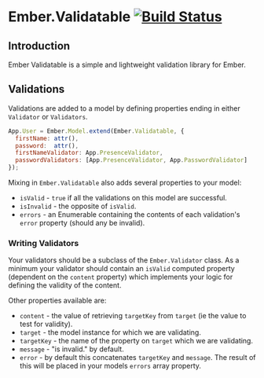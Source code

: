 # Ember.Validatable [![Build Status](https://travis-ci.org/jamesotron/ember-validatable.png?branch=master)](https://travis-ci.org/jamesotron/ember-validatable)

## Introduction

Ember Validatable is a simple and lightweight validation library for Ember.

## Validations
Validations are added to a model by defining properties ending in either `Validator` or `Validators`.

```javascript
App.User = Ember.Model.extend(Ember.Validatable, {
  firstName: attr(),
  password:  attr(),
  firstNameValidator: App.PresenceValidator,
  passwordValidators: [App.PresenceValidator, App.PasswordValidator]
});
```

Mixing in `Ember.Validatable` also adds several properties to your model:

  - `isValid` - `true` if all the validations on this model are successful.
  - `isInvalid` - the opposite of `isValid`.
  - `errors` - an Enumerable containing the contents of each validation's `error` property (should any
     be invalid).

### Writing Validators

Your validators should be a subclass of the `Ember.Validator` class. As a minimum your validator should contain
an `isValid` computed property (dependent on the `content` property) which implements your logic for defining the
validity of the content.

Other properties available are:

  - `content` - the value of retrieving `targetKey` from `target` (ie the value to test for validity).
  - `target` - the model instance for which we are validating.
  - `targetKey` - the name of the property on `target` which we are validating.
  - `message` - "is invalid." by default.
  - `error` - by default this concatenates `targetKey` and `message`. The result of this will be placed
    in your models `errors` array property.

